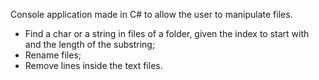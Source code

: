 Console application made in C# to allow the user to manipulate files.
- Find a char or a string in files of a folder, given the index to start with and the length of the substring;
- Rename files;
- Remove lines inside the text files.